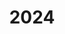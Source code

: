 ---
title: 2024
description: 2024
image_bg: "assets/images/news-section-1-bg.png"
mission:
  - title: Oelspur
    description: Oelspur
    date: 12. August 2024 10:20
    number: "2024|43"
    street: Schlierenstrasse
    group: BAG T1
  - title: Traghilfe Rettungsdienst
    description: Traghilfe Rettungsdienst
    date: 11. August 2024 13:39
    number: "2024|42"
    street: Weihermattstrasse
    group: TK,BAG N4
  - title: Kleintier
    description: Kleintier
    date: 10. August 2024 11:20
    number: "2024|41"
    street: Römergasse
    group: 
  - title: BMA autom. Alarm
    description: BMA autom. Alarm
    date: 10. August 2024 11:19
    number: "2024|40"
    street: Bergermoosstrasse
    group: KA N1
  - title: Grosstier
    description: Grosstier
    date: 9. August 2024 22:54
    number: "2024|39"
    street: In der Rebhalden
    group: TK
  - title: Traghilfe Rettungsdienst
    description: Traghilfe Rettungsdienst
    date: 6. August 2024 20:32
    number: "2024|38"
    street: Birmensdorferstrasse
    group: TK
  - title: Brand Haufen/Baum/Gebüsch
    description: Brand Haufen/Baum/Gebüsch
    date: 3. August 2024 21:36
    number: "2024|37"
    street: 
    group: BAG N3
  - title: Brand im MFH
    description: Brand im MFH
    date: 2. August 2024 21:31
    number: "2024|36"
    street: Im Geren
    group: KA N2
  - title: Erkundung / unklare Situation
    description: Erkundung / unklare Situation
    date: 1. August 2024 23:12
    number: "2024|35"
    street: Mörenhof
    group: TK
  - title: Wasser im Gebäude
    description: Wasser im Gebäude
    date: 1. August 2024 08:27
    number: "2024|34"
    street: Schwarzwaldstrasse
    group: TK,BAG T1
  - title: Oelspur
    description: Oelspur
    date: 27. Juli 2024 20:30
    number: "2024|33"
    street: Birmensdorferstrasse
    group: TK
  - title: Verkehrsregelung
    description: Verkehrsregelung
    date: 26. Juli 2024 09:28
    number: "2024|32"
    street: Steinackerstrasse
    group: Vrk-Gr
  - title: unklare Rauchentwicklung
    description: unklare Rauchentwicklung
    date: 24. Juli 2024 13:40
    number: "2024|31"
    street: Birmensdorferstrasse
    group: BAG T1
  - title: BMA autom. Alarm
    description: BMA autom. Alarm
    date: 20. Juli 2024 11:24
    number: "2024|30"
    street: Bergermoosstrasse
    group: KA N1
  - title: Flächenbrand
    description: Flächenbrand
    date: 18. Juli 2024 18:54
    number: "2024|29"
    street: 
    group: BAG N2,KA N2
  - title: Erkundung / unklare Situation
    description: Erkundung / unklare Situation
    date: 18. Juli 2024 08:26
    number: "2024|28"
    street: Neumattstrasse
    group: 
  - title: Oelspur
    description: Oelspur
    date: 17. Juli 2024 10:11
    number: "2024|27"
    street: Bahnhofstrasse
    group: TK
  - title: Traghilfe Rettungsdienst
    description: Traghilfe Rettungsdienst
    date: 16. Juli 2024 22:05
    number: "2024|26"
    street: Weihermattstrasse
    group: TK
  - title: AWEL
    description: AWEL
    date: 16. Juli 2024 10:12
    number: "2024|25"
    street: Im Stüdacker
    group: 
  - title: Wasserrohrbruch Strasse
    description: Wasserrohrbruch Strasse
    date: 3. Juli 2024 21:01
    number: "2024|24"
    street: Weihermattweg
    group: BAG N1
  - title: SPA autom. Alarm
    description: SPA autom. Alarm
    date: 1. Juli 2024 09:47
    number: "2024|23"
    street: 
    group: KA T1
  - title: Kleintier
    description: Kleintier
    date: 25. Juni 2024 08:49
    number: "2024|22"
    street: Bahnhofstrasse
    group: 
  - title: Verkehrsregelung
    description: Verkehrsregelung
    date: 19. Juni 2024 20:36
    number: "2024|20"
    street: Birmensdorferstrasse
    group: 
  - title: Baum/Ast (Unwetter)
    description: Baum/Ast (Unwetter)
    date: 19. Juni 2024 20:33
    number: "2024|21"
    street: Birmensdorferstrasse
    group: BAG N4
  - title: Kleintier
    description: Kleintier
    date: 17. Juni 2024 08:17
    number: "2024|19"
    street: In der Luberzen
    group: TK
  - title: Kleintier
    description: Kleintier
    date: 16. Juni 2024 12:51
    number: "2024|18"
    street: 
    group: 
  - title: Kleintier
    description: Kleintier
    date: 10. Juni 2024 21:04
    number: "2024|17"
    street: Uetlibergstrasse
    group: TK
  - title: Bienen
    description: Bienen
    date: 7. Juni 2024 07:14
    number: "2024|16"
    street: Steinackerstrasse
    group: 
  - title: Partnerorganisation
    description: Partnerorganisation
    date: 5. Juni 2024 18:36
    number: "2024|15"
    street: In der Fadmatt
    group: TK
  - title: Brand im EFH
    description: Brand im EFH
    date: 10. Mai 2024 18:47
    number: "2024|14"
    street: Tannmattstrasse
    group: KA N2
  - title: Gasaustritt im Gebäude
    description: Gasaustritt im Gebäude
    date: 7. Mai 2024 01:57
    number: "2024|13"
    street: Werkhofstrasse
    group: KA N1
  - title: Partnerorganisation
    description: Partnerorganisation
    date: 4. Mai 2024 09:57
    number: "2024|12"
    street: Bergstrasse Im Baurenacker Wiesenweg
    group: TK
  - title: Baum/Ast
    description: Baum/Ast
    date: 20. April 2024 13:26
    number: "2024|11"
    street: Honertstrasse
    group: BAG N3
  - title: BMA autom. Alarm
    description: BMA autom. Alarm
    date: 13. April 2024 20:40
    number: "2024|10"
    street: Birmensdorferstrasse
    group: KA N2
  - title: BMA autom. Alarm
    description: BMA autom. Alarm
    date: 5. April 2024 11:43
    number: "2024|9"
    street: In der Luberzen
    group: KA T1
  - title: BMA autom. Alarm
    description: BMA autom. Alarm
    date: 21. März 2024 21:31
    number: "2024|8"
    street: Werkhofstrasse
    group: KA N1
  - title: Oelspur
    description: Oelspur
    date: 20. März 2024 17:46
    number: "2024|7"
    street: Dorfstrasse Römergasse
    group: BAG T1
  - title: Wasser im Gebäude
    description: Wasser im Gebäude
    date: 18. März 2024 11:21
    number: "2024|6"
    street: Feldstrasse
    group: BAG T1
  - title: Gefahrgut biologisch
    description: Gefahrgut biologisch
    date: 9. Februar 2024 11:02
    number: "2024|5"
    street: 
    group: BAG T1
  - title: Verkehrsregelung
    description: Verkehrsregelung
    date: 2. Februar 2024 17:40
    number: "2024|4"
    street: Birmensdorferstrasse
    group: Vrk-Gr
  - title: Wasser im Gebäude
    description: Wasser im Gebäude
    date: 22. Januar 2024 19:04
    number: "2024|3"
    street: Birmensdorferstrasse
    group: TK
  - title: BMA autom. Alarm
    description: BMA autom. Alarm
    date: 10. Januar 2024 10:38
    number: "2024|2"
    street: 
    group: KA T1
  - title: Verkehrsregelung
    description: Verkehrsregelung
    date: 8. Januar 2024 15:23
    number: "2024|1"
    street: 
    group: Vrk-Gr,BAG T1
---